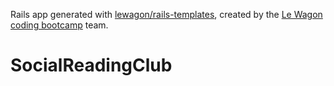 Rails app generated with [lewagon/rails-templates](https://github.com/lewagon/rails-templates), created by the [Le Wagon coding bootcamp](https://www.lewagon.com) team.
# SocialReadingClub
